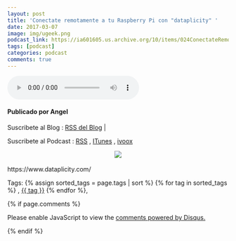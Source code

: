 ```yaml
---
layout: post
title: 'Conectate remotamente a tu Raspberry Pi con "dataplicity" '
date: 2017-03-07
image: img/ugeek.png
podcast_link: https://ia601605.us.archive.org/10/items/024ConectateRemotamenteATuRaspberryPiCondataplicity/%23024%20Conectate%20remotamente%20a%20tu%20Raspberry%20Pi%20con%20%22dataplicity%22%20.mp3
tags: [podcast]
categories: podcast
comments: true
---
```

<audio controls>
  <source src="https://ia601605.us.archive.org/10/items/024ConectateRemotamenteATuRaspberryPiCondataplicity/%23024%20Conectate%20remotamente%20a%20tu%20Raspberry%20Pi%20con%20%22dataplicity%22%20.mp3" type="audio/mpeg">
Your browser does not support the audio element.
</audio>

#### Publicado por Angel

Suscribete al Blog :  [RSS del Blog](http://feeds.feedburner.com/uGeekBlog) |

Suscribete al Podcast :  [RSS](http://feeds.feedburner.com/ugeek) , [ITunes](https://itunes.apple.com/us/podcast/ugeek/id1201421866?mt=2) , [ivoox](https://www.ivoox.com/podcast-ugeek_sq_f1383493_1.html)


<!-- ---------------------------------------------------Pon aquí el audio-------------------------------------------------------- -->


<div class="separator" style="clear: both; text-align: center;"><a href="https://4.bp.blogspot.com/-UIu3kck6lnY/WL5CdkYNk8I/AAAAAAAAAyM/OPDakBeBye4AsgpbNlP02IUE4k94pAxSgCLcB/s1600/AAEAAQAAAAAAAAO1AAAAJGE4OGYyOThjLWEyMDktNDdkYy1hNWZlLWIyY2VjMGExZjQ0Zg.png" imageanchor="1" style="margin-left: 1em; margin-right: 1em;"><img border="0" src="https://4.bp.blogspot.com/-UIu3kck6lnY/WL5CdkYNk8I/AAAAAAAAAyM/OPDakBeBye4AsgpbNlP02IUE4k94pAxSgCLcB/s1600/AAEAAQAAAAAAAAO1AAAAJGE4OGYyOThjLWEyMDktNDdkYy1hNWZlLWIyY2VjMGExZjQ0Zg.png" /></a></div><br />https://www.dataplicity.com/



<!-- TAGS Y COMENTARIOS -->

Tags: {% assign sorted_tags = page.tags | sort %} {% for tag in sorted_tags %} , <span class="tag"><a href="/search#{{ tag }}">{{ tag }}</a></span> {% endfor %},



{% if page.comments %}
<div id="disqus_thread"></div>
<script>

/**
*  RECOMMENDED CONFIGURATION VARIABLES: EDIT AND UNCOMMENT THE SECTION BELOW TO INSERT DYNAMIC VALUES FROM YOUR PLATFORM OR CMS.
*  LEARN WHY DEFINING THESE VARIABLES IS IMPORTANT: https://disqus.com/admin/universalcode/#configuration-variables*/
/*
var disqus_config = function () {
this.page.url = PAGE_URL;  // Replace PAGE_URL with your page's canonical URL variable
this.page.identifier = PAGE_IDENTIFIER; // Replace PAGE_IDENTIFIER with your page's unique identifier variable
};
*/
(function() { // DON'T EDIT BELOW THIS LINE
var d = document, s = d.createElement('script');
s.src = 'https://https-angelbcn-github-io-ugeek.disqus.com/embed.js';
s.setAttribute('data-timestamp', +new Date());
(d.head || d.body).appendChild(s);
})();
</script>
<noscript>Please enable JavaScript to view the <a href="https://disqus.com/?ref_noscript">comments powered by Disqus.</a></noscript>


{% endif %}
